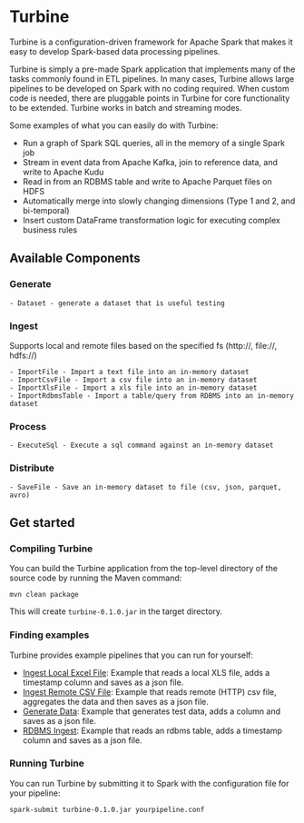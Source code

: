 # Turbine

Turbine is a configuration-driven framework for Apache Spark that makes it easy to develop Spark-based data processing pipelines.

Turbine is simply a pre-made Spark application that implements many of the tasks commonly found in ETL pipelines. In many cases, Turbine allows large pipelines to be developed on Spark with no coding required. When custom code is needed, there are pluggable points in Turbine for core functionality to be extended. Turbine works in batch and streaming modes.

Some examples of what you can easily do with Turbine:
- Run a graph of Spark SQL queries, all in the memory of a single Spark job
- Stream in event data from Apache Kafka, join to reference data, and write to Apache Kudu
- Read in from an RDBMS table and write to Apache Parquet files on HDFS
- Automatically merge into slowly changing dimensions (Type 1 and 2, and bi-temporal)
- Insert custom DataFrame transformation logic for executing complex business rules

## Available Components

### Generate
    - Dataset - generate a dataset that is useful testing
### Ingest
Supports local and remote files based on the specified fs (http://, file://, hdfs://)

    - ImportFile - Import a text file into an in-memory dataset
    - ImportCsvFile - Import a csv file into an in-memory dataset
    - ImportXlsFile - Import a xls file into an in-memory dataset
    - ImportRdbmsTable - Import a table/query from RDBMS into an in-memory dataset
### Process
    - ExecuteSql - Execute a sql command against an in-memory dataset
### Distribute
    - SaveFile - Save an in-memory dataset to file (csv, json, parquet, avro)
  
## Get started

### Compiling Turbine

You can build the Turbine application from the top-level directory of the source code by running the Maven command:

    mvn clean package

This will create `turbine-0.1.0.jar` in the target directory.

### Finding examples

Turbine provides example pipelines that you can run for yourself:

- [Ingest Local Excel File](examples/file-ingest-local-xls.conf): Example that reads a local XLS file, adds a timestamp column and saves as a json file.
- [Ingest Remote CSV File](examples/file-ingest-remote-csv.conf): Example that reads remote (HTTP) csv file, aggregates the data and then saves as a json file.
- [Generate Data](examples/generate-data.conf): Example that generates test data, adds a column and saves as a json file.
- [RDBMS Ingest](examples/rdbms-ingest.conf): Example that reads an rdbms table, adds a timestamp column and saves as a json file.

### Running Turbine

You can run Turbine by submitting it to Spark with the configuration file for your pipeline:

    spark-submit turbine-0.1.0.jar yourpipeline.conf

